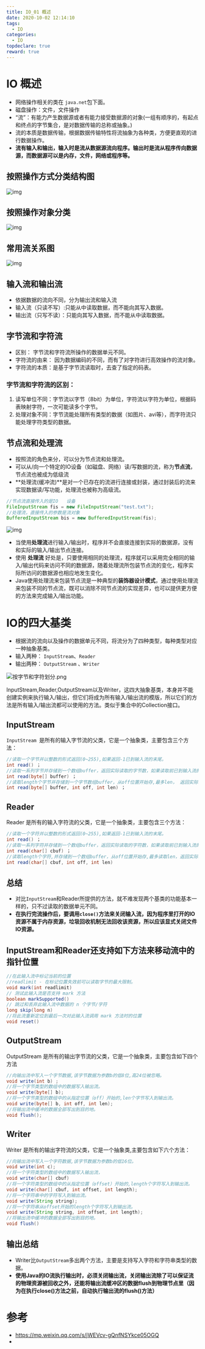 ```yaml
---
title: IO_01 概述
date: 2020-10-02 12:14:10
tags:
  - IO
categories:
  - IO
topdeclare: true
reward: true
---
```


# IO 概述

- 网络操作相关的类在 `java.net`包下面。
- 磁盘操作：文件，文件操作
- “流”：有能力产生数据源或者有能力接受数据源的对象(一组有顺序的，有起点和终点的字节集合，是对数据传输的总称或抽象。)
- 流的本质是数据传输，根据数据传输特性将流抽象为各种类，方便更直观的进行数据操作。
- **流有输入和输出，输入时是流从数据源流向程序。输出时是流从程序传向数据源，而数据源可以是内存，文件，网络或程序等。**

<!--more-->

## 按照操作方式分类结构图

![img](IO_01概述/stream_classify.png)

## 按照操作对象分类

![img](IO_01概述/Stream_oper.png)

## 常用流关系图

![img](IO_01架构/1207481457.png)

## 输入流和输出流

- 依据数据的流向不同，分为输出流和输入流
- 输入流（只读不写）:只能从中读取数据，而不能向其写入数据。
- 输出流（只写不读）：只能向其写入数据，而不能从中读取数据。

## 字节流和字符流

- 区别： 字节流和字符流所操作的数据单元不同。
- 字符流的由来： 因为数据编码的不同，而有了对字符进行高效操作的流对象。
- 字符流的本质：是基于字节流读取时，去查了指定的码表。

### 字节流和字符流的区别：

1. 读写单位不同：字节流以字节（8bit）为单位，字符流以字符为单位，根据码表映射字符，一次可能读多个字节。
2. 处理对象不同：字节流能处理所有类型的数据（如图片、avi等），而字符流只能处理字符类型的数据。

## 节点流和处理流

- 按照流的角色来分，可以分为节点流和处理流。
- 可以从/向一个特定的IO设备（如磁盘、网络）读/写数据的流，称为**节点流**，节点流也被成为低级流
- **处理流(缓冲流)**是对一个已存在的流进行连接或封装，通过封装后的流来实现数据读/写功能，处理流也被称为高级流。

```java
//节点流直接传入的是IO	设备
FileInputStream fis = new FileInputStream("test.txt");
//处理流，直接传入的参数是流对象
BufferedInputStream bis = new BufferedInputStream(fis);
```

![img](IO_01概述/3985563-0f64a3fe1a2bf0b9.png)

- 当使用**处理流**进行输入/输出时，程序并不会直接连接到实际的数据源，没有和实际的输入/输出节点连接。
- 使用 **处理流** 好处是，只要使用相同的处理流，程序就可以采用完全相同的输入/输出代码来访问不同的数据源，随着处理流所包装节点流的变化，程序实际所访问的数据源也相应地发生变化。
- Java使用处理流来包装节点流是一种典型的**装饰器设计模式**，通过使用处理流来包装不同的节点流，既可以消除不同节点流的实现差异，也可以提供更方便的方法来完成输入/输出功能。

# IO的四大基类

- 根据流的流向以及操作的数据单元不同，将流分为了四种类型，每种类型对应一种抽象基类。
- 输入两种： `InputStream`、`Reader`
- 输出两种： `OutputStream` 、`Writer`

![按字节和字符划分.png](IO_01概述/四大类.png)

InputStream,Reader,OutputStream以及Writer，这四大抽象基类，本身并不能创建实例来执行输入/输出，但它们将成为所有输入/输出流的模版，所以它们的方法是所有输入/输出流都可以使用的方法。类似于集合中的Collection接口。

## InputStream

`InputStream `是所有的输入字节流的父类，它是一个抽象类，主要包含三个方法：

```java
//读取一个字节并以整数的形式返回(0~255),如果返回-1已到输入流的末尾。
int read() ；
//读取一系列字节并存储到一个数组buffer，返回实际读取的字节数，如果读取前已到输入流的末尾返回-1。
int read(byte[] buffer) ；
//读取length个字节并存储到一个字节数组buffer，从off位置开始存,最多len， 返回实际读取的字节数，如果读取前以到输入流的末尾返回-1。
int read(byte[] buffer, int off, int len) ；
```

## Reader

Reader 是所有的输入字符流的父类，它是一个抽象类，主要包含三个方法：

```java
//读取一个字符并以整数的形式返回(0~255),如果返回-1已到输入流的末尾。
int read() ；
//读取一系列字符并存储到一个数组buffer，返回实际读取的字符数，如果读取前已到输入流的末尾返回-1。
int read(char[] cbuf) ；
//读取length个字符,并存储到一个数组buffer，从off位置开始存,最多读取len，返回实际读取的字符数，如果读取前以到输入流的末尾返回-1。
int read(char[] cbuf, int off, int len)
```

## 总结

- 对比`InputStream`和Reader所提供的方法，就不难发现两个基类的功能基本一样的，只不过读取的数据单元不同。
- **在执行完流操作后，要调用`close()`方法来关闭输入流，因为程序里打开的IO资源不属于内存资源，垃圾回收机制无法回收该资源，所以应该显式关闭文件IO资源。**

## InputStream和Reader还支持如下方法来移动流中的指针位置

```java
//在此输入流中标记当前的位置
//readlimit - 在标记位置失效前可以读取字节的最大限制。
void mark(int readlimit)
// 测试此输入流是否支持 mark 方法
boolean markSupported()
// 跳过和丢弃此输入流中数据的 n 个字节/字符
long skip(long n)
//将此流重新定位到最后一次对此输入流调用 mark 方法时的位置
void reset()
```

## OutputStream

OutputStream 是所有的输出字节流的父类，它是一个抽象类，主要包含如下四个方法

```java
//向输出流中写入一个字节数据,该字节数据为参数b的低8位,高24位被忽略。
void write(int b) ;
//将一个字节类型的数组中的数据写入输出流。
void write(byte[] b);
//将一个字节类型的数组中的从指定位置（off）开始的,len个字节写入到输出流。
void write(byte[] b, int off, int len);
//将输出流中缓冲的数据全部写出到目的地。
void flush();
```

## Writer

Writer 是所有的输出字符流的父类，它是一个抽象类,主要包含如下六个方法：

```java
//向输出流中写入一个字符数据,该字节数据为参数b的低16位。
void write(int c);
//将一个字符类型的数组中的数据写入输出流，
void write(char[] cbuf)
//将一个字符类型的数组中的从指定位置（offset）开始的,length个字符写入到输出流。
void write(char[] cbuf, int offset, int length);
//将一个字符串中的字符写入到输出流。
void write(String string);
//将一个字符串从offset开始的length个字符写入到输出流。
void write(String string, int offset, int length);
//将输出流中缓冲的数据全部写出到目的地。
void flush()
```

## 输出总结

- Writer比`OutputStream`多出两个方法，主要是支持写入字符和字符串类型的数据。
- **使用Java的IO流执行输出时，必须关闭输出流，关闭输出流除了可以保证流的物理资源被回收之外，还能将输出流缓冲区的数据flush到物理节点里（因为在执行close()方法之前，自动执行输出流的flush()方法）**

# 参考

- https://mp.weixin.qq.com/s/jWEVcv-gQnfNSYkce05OGQ
-
